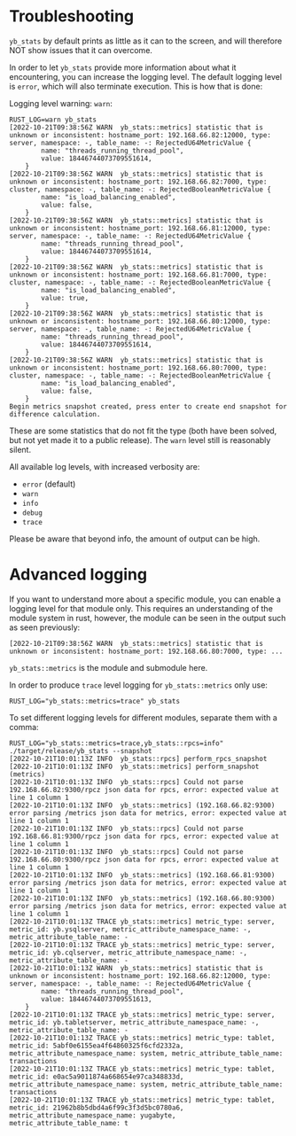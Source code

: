 # Troubleshooting

`yb_stats` by default prints as little as it can to the screen, and will therefore NOT show issues that it can overcome. 

In order to let `yb_stats` provide more information about what it encountering, you can increase the logging level. The default logging level is `error`, which will also terminate execution. This is how that is done:

Logging level warning: `warn`:
```shell
RUST_LOG=warn yb_stats
[2022-10-21T09:38:56Z WARN  yb_stats::metrics] statistic that is unknown or inconsistent: hostname_port: 192.168.66.82:12000, type: server, namespace: -, table_name: -: RejectedU64MetricValue {
        name: "threads_running_thread_pool",
        value: 18446744073709551614,
    }
[2022-10-21T09:38:56Z WARN  yb_stats::metrics] statistic that is unknown or inconsistent: hostname_port: 192.168.66.82:7000, type: cluster, namespace: -, table_name: -: RejectedBooleanMetricValue {
        name: "is_load_balancing_enabled",
        value: false,
    }
[2022-10-21T09:38:56Z WARN  yb_stats::metrics] statistic that is unknown or inconsistent: hostname_port: 192.168.66.81:12000, type: server, namespace: -, table_name: -: RejectedU64MetricValue {
        name: "threads_running_thread_pool",
        value: 18446744073709551614,
    }
[2022-10-21T09:38:56Z WARN  yb_stats::metrics] statistic that is unknown or inconsistent: hostname_port: 192.168.66.81:7000, type: cluster, namespace: -, table_name: -: RejectedBooleanMetricValue {
        name: "is_load_balancing_enabled",
        value: true,
    }
[2022-10-21T09:38:56Z WARN  yb_stats::metrics] statistic that is unknown or inconsistent: hostname_port: 192.168.66.80:12000, type: server, namespace: -, table_name: -: RejectedU64MetricValue {
        name: "threads_running_thread_pool",
        value: 18446744073709551614,
    }
[2022-10-21T09:38:56Z WARN  yb_stats::metrics] statistic that is unknown or inconsistent: hostname_port: 192.168.66.80:7000, type: cluster, namespace: -, table_name: -: RejectedBooleanMetricValue {
        name: "is_load_balancing_enabled",
        value: false,
    }
Begin metrics snapshot created, press enter to create end snapshot for difference calculation.
```
These are some statistics that do not fit the type (both have been solved, but not yet made it to a public release).
The `warn` level still is reasonably silent.

All available log levels, with increased verbosity are:
- `error` (default)
- `warn`
- `info`
- `debug`
- `trace`  

Please be aware that beyond info, the amount of output can be high.

# Advanced logging
If you want to understand more about a specific module, you can enable a logging level for that module only. This requires an understanding of the module system in rust, however, the module can be seen in the output such as seen previously:
```
[2022-10-21T09:38:56Z WARN  yb_stats::metrics] statistic that is unknown or inconsistent: hostname_port: 192.168.66.80:7000, type: ...
```
`yb_stats::metrics` is the module and submodule here.

In order to produce `trace` level logging for `yb_stats::metrics` only use:
```
RUST_LOG="yb_stats::metrics=trace" yb_stats
```

To set different logging levels for different modules, separate them with a comma:
```
RUST_LOG="yb_stats::metrics=trace,yb_stats::rpcs=info" ./target/release/yb_stats --snapshot
[2022-10-21T10:01:13Z INFO  yb_stats::rpcs] perform_rpcs_snapshot
[2022-10-21T10:01:13Z INFO  yb_stats::metrics] perform_snapshot (metrics)
[2022-10-21T10:01:13Z INFO  yb_stats::rpcs] Could not parse 192.168.66.82:9300/rpcz json data for rpcs, error: expected value at line 1 column 1
[2022-10-21T10:01:13Z INFO  yb_stats::metrics] (192.168.66.82:9300) error parsing /metrics json data for metrics, error: expected value at line 1 column 1
[2022-10-21T10:01:13Z INFO  yb_stats::rpcs] Could not parse 192.168.66.81:9300/rpcz json data for rpcs, error: expected value at line 1 column 1
[2022-10-21T10:01:13Z INFO  yb_stats::rpcs] Could not parse 192.168.66.80:9300/rpcz json data for rpcs, error: expected value at line 1 column 1
[2022-10-21T10:01:13Z INFO  yb_stats::metrics] (192.168.66.81:9300) error parsing /metrics json data for metrics, error: expected value at line 1 column 1
[2022-10-21T10:01:13Z INFO  yb_stats::metrics] (192.168.66.80:9300) error parsing /metrics json data for metrics, error: expected value at line 1 column 1
[2022-10-21T10:01:13Z TRACE yb_stats::metrics] metric_type: server, metric_id: yb.ysqlserver, metric_attribute_namespace_name: -, metric_attribute_table_name: -
[2022-10-21T10:01:13Z TRACE yb_stats::metrics] metric_type: server, metric_id: yb.cqlserver, metric_attribute_namespace_name: -, metric_attribute_table_name: -
[2022-10-21T10:01:13Z WARN  yb_stats::metrics] statistic that is unknown or inconsistent: hostname_port: 192.168.66.82:12000, type: server, namespace: -, table_name: -: RejectedU64MetricValue {
        name: "threads_running_thread_pool",
        value: 18446744073709551613,
    }
[2022-10-21T10:01:13Z TRACE yb_stats::metrics] metric_type: server, metric_id: yb.tabletserver, metric_attribute_namespace_name: -, metric_attribute_table_name: -
[2022-10-21T10:01:13Z TRACE yb_stats::metrics] metric_type: tablet, metric_id: 5abf0e6155ea4f64860325f6cfd2332a, metric_attribute_namespace_name: system, metric_attribute_table_name: transactions
[2022-10-21T10:01:13Z TRACE yb_stats::metrics] metric_type: tablet, metric_id: e0ac5a9011874a668654e97ca348833d, metric_attribute_namespace_name: system, metric_attribute_table_name: transactions
[2022-10-21T10:01:13Z TRACE yb_stats::metrics] metric_type: tablet, metric_id: 21962b8b5dbd4a6f99c3f3d5bc0780a6, metric_attribute_namespace_name: yugabyte, metric_attribute_table_name: t
```
